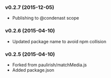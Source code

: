 ### v0.2.7 (2015-12-05)

* Publishing to @condenast scope


### v0.2.6 (2015-04-10)

* Updated package name to avoid npm collision


### v0.2.5 (2015-04-10)

* Forked from paulirish/matchMedia.js
* Added package.json
